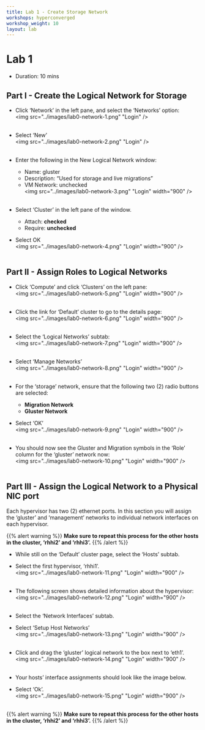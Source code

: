 ```yaml
---
title: Lab 1 - Create Storage Network
workshops: hyperconverged
workshop_weight: 10
layout: lab
---
```


# Lab 1

* Duration: 10 mins

## Part I - Create the Logical Network for Storage

- Click ‘Network’ in the left pane, and select the ‘Networks’ option:
<br><img src="../images/lab0-network-1.png" "Login" /><br><br>

- Select ‘New’
<br><img src="../images/lab0-network-2.png" "Login" /><br><br>

- Enter the following in the New Logical Network window:
  - Name:         gluster
  - Description:  “Used for storage and live migrations”
  - VM Network:   unchecked
<br><img src="../images/lab0-network-3.png" "Login" width="900" /><br><br>

- Select ‘Cluster’ in the left pane of the window.
  - Attach:  **checked**
  - Require: **unchecked**
- Select OK
<br><img src="../images/lab0-network-4.png" "Login" width="900" /><br><br>


## Part II - Assign Roles to Logical Networks

- Click ‘Compute’ and click ‘Clusters’ on the left pane:
<br><img src="../images/lab0-network-5.png" "Login" width="900" /><br><br>

- Click the link for ‘Default’ cluster to go to the details page:
<br><img src="../images/lab0-network-6.png" "Login" width="900" /><br><br>

- Select the ‘Logical Networks’ subtab:
<br><img src="../images/lab0-network-7.png" "Login" width="900" /><br><br>

- Select ‘Manage Networks’
<br><img src="../images/lab0-network-8.png" "Login" width="900" /><br><br>

- For the ‘storage’ network, ensure that the following two (2) radio buttons are selected:
  - **Migration Network**
  - **Gluster Network**

- Select ‘OK’
<br><img src="../images/lab0-network-9.png" "Login" width="900" /><br><br>

- You should now see the Gluster and Migration symbols in the ‘Role’ column for the ‘gluster’ network now:
<br><img src="../images/lab0-network-10.png" "Login" width="900" /><br><br>


## Part III - Assign the Logical Network to a Physical NIC port

Each hypervisor has two (2) ethernet ports. In this section you will assign the ‘gluster’ and ‘management’ networks to individual network interfaces on each hypervisor.

{{% alert warning %}}
**Make sure to repeat this process for the other hosts in the cluster, ‘rhhi2’ and ‘rhhi3’.**
{{% /alert %}}

- While still on the ‘Default’ cluster page, select the ‘Hosts’ subtab.
- Select the first hypervisor, ‘rhhi1’.
<br><img src="../images/lab0-network-11.png" "Login" width="900" /><br><br>

- The following screen shows detailed information about the hypervisor:
<br><img src="../images/lab0-network-12.png" "Login" width="900" /><br><br>

- Select the ‘Network Interfaces’ subtab.
- Select ‘Setup Host Networks’
<br><img src="../images/lab0-network-13.png" "Login" width="900" /><br><br>

- Click and drag the ‘gluster’ logical network to the box next to ‘eth1’.
<br><img src="../images/lab0-network-14.png" "Login" width="900" /><br><br>

- Your hosts’ interface assignments should look like the image below.
- Select ‘Ok’.
<br><img src="../images/lab0-network-15.png" "Login" width="900" /><br><br>

{{% alert warning %}}
**Make sure to repeat this process for the other hosts in the cluster, ‘rhhi2’ and ‘rhhi3’.**
{{% /alert %}}
